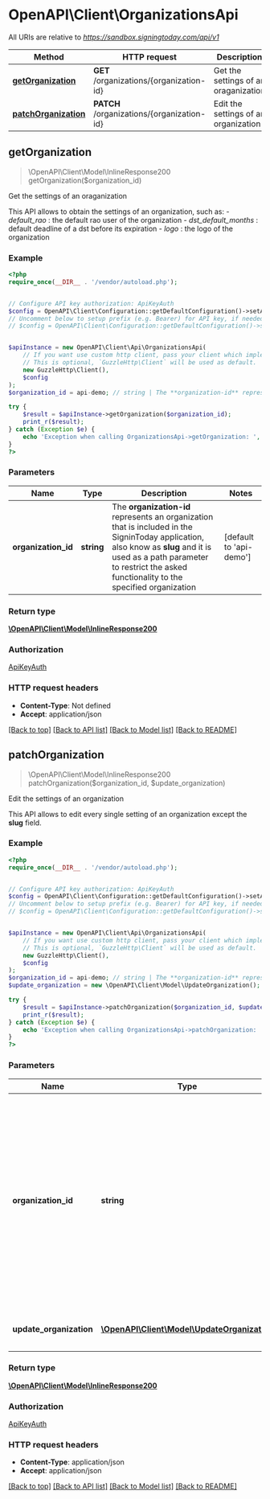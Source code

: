 # OpenAPI\Client\OrganizationsApi

All URIs are relative to *https://sandbox.signingtoday.com/api/v1*

Method | HTTP request | Description
------------- | ------------- | -------------
[**getOrganization**](OrganizationsApi.md#getOrganization) | **GET** /organizations/{organization-id} | Get the settings of an oraganization
[**patchOrganization**](OrganizationsApi.md#patchOrganization) | **PATCH** /organizations/{organization-id} | Edit the settings of an organization



## getOrganization

> \OpenAPI\Client\Model\InlineResponse200 getOrganization($organization_id)

Get the settings of an oraganization

This API allows to obtain the settings of an organization, such as:   - _default_rao_ : the default rao user of the organization   - _dst_default_months_ : default deadline of a dst before its expiration   - _logo_ : the logo of the organization

### Example

```php
<?php
require_once(__DIR__ . '/vendor/autoload.php');


// Configure API key authorization: ApiKeyAuth
$config = OpenAPI\Client\Configuration::getDefaultConfiguration()->setApiKey('Authorization', 'YOUR_API_KEY');
// Uncomment below to setup prefix (e.g. Bearer) for API key, if needed
// $config = OpenAPI\Client\Configuration::getDefaultConfiguration()->setApiKeyPrefix('Authorization', 'Bearer');


$apiInstance = new OpenAPI\Client\Api\OrganizationsApi(
    // If you want use custom http client, pass your client which implements `GuzzleHttp\ClientInterface`.
    // This is optional, `GuzzleHttp\Client` will be used as default.
    new GuzzleHttp\Client(),
    $config
);
$organization_id = api-demo; // string | The **organization-id** represents an organization that is included in the SigninToday application, also know as **slug** and it is used as a path parameter to restrict the asked functionality to the specified organization

try {
    $result = $apiInstance->getOrganization($organization_id);
    print_r($result);
} catch (Exception $e) {
    echo 'Exception when calling OrganizationsApi->getOrganization: ', $e->getMessage(), PHP_EOL;
}
?>
```

### Parameters


Name | Type | Description  | Notes
------------- | ------------- | ------------- | -------------
 **organization_id** | **string**| The **organization-id** represents an organization that is included in the SigninToday application, also know as **slug** and it is used as a path parameter to restrict the asked functionality to the specified organization | [default to &#39;api-demo&#39;]

### Return type

[**\OpenAPI\Client\Model\InlineResponse200**](../Model/InlineResponse200.md)

### Authorization

[ApiKeyAuth](../../README.md#ApiKeyAuth)

### HTTP request headers

- **Content-Type**: Not defined
- **Accept**: application/json

[[Back to top]](#) [[Back to API list]](../../README.md#documentation-for-api-endpoints)
[[Back to Model list]](../../README.md#documentation-for-models)
[[Back to README]](../../README.md)


## patchOrganization

> \OpenAPI\Client\Model\InlineResponse200 patchOrganization($organization_id, $update_organization)

Edit the settings of an organization

This API allows to edit every single setting of an organization except the **slug** field.

### Example

```php
<?php
require_once(__DIR__ . '/vendor/autoload.php');


// Configure API key authorization: ApiKeyAuth
$config = OpenAPI\Client\Configuration::getDefaultConfiguration()->setApiKey('Authorization', 'YOUR_API_KEY');
// Uncomment below to setup prefix (e.g. Bearer) for API key, if needed
// $config = OpenAPI\Client\Configuration::getDefaultConfiguration()->setApiKeyPrefix('Authorization', 'Bearer');


$apiInstance = new OpenAPI\Client\Api\OrganizationsApi(
    // If you want use custom http client, pass your client which implements `GuzzleHttp\ClientInterface`.
    // This is optional, `GuzzleHttp\Client` will be used as default.
    new GuzzleHttp\Client(),
    $config
);
$organization_id = api-demo; // string | The **organization-id** represents an organization that is included in the SigninToday application, also know as **slug** and it is used as a path parameter to restrict the asked functionality to the specified organization
$update_organization = new \OpenAPI\Client\Model\UpdateOrganization(); // \OpenAPI\Client\Model\UpdateOrganization | The settings of the organization to edit

try {
    $result = $apiInstance->patchOrganization($organization_id, $update_organization);
    print_r($result);
} catch (Exception $e) {
    echo 'Exception when calling OrganizationsApi->patchOrganization: ', $e->getMessage(), PHP_EOL;
}
?>
```

### Parameters


Name | Type | Description  | Notes
------------- | ------------- | ------------- | -------------
 **organization_id** | **string**| The **organization-id** represents an organization that is included in the SigninToday application, also know as **slug** and it is used as a path parameter to restrict the asked functionality to the specified organization | [default to &#39;api-demo&#39;]
 **update_organization** | [**\OpenAPI\Client\Model\UpdateOrganization**](../Model/UpdateOrganization.md)| The settings of the organization to edit |

### Return type

[**\OpenAPI\Client\Model\InlineResponse200**](../Model/InlineResponse200.md)

### Authorization

[ApiKeyAuth](../../README.md#ApiKeyAuth)

### HTTP request headers

- **Content-Type**: application/json
- **Accept**: application/json

[[Back to top]](#) [[Back to API list]](../../README.md#documentation-for-api-endpoints)
[[Back to Model list]](../../README.md#documentation-for-models)
[[Back to README]](../../README.md)

